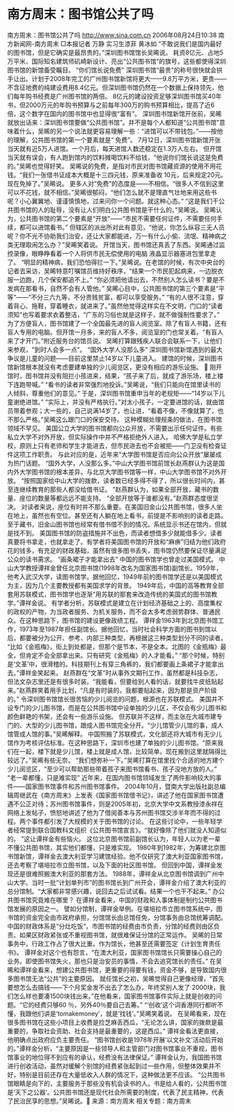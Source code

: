 # 南方周末：图书馆公共了吗

南方周末：图书馆公共了吗
http://www.sina.com.cn 2006年08月24日10:38 南方新闻网-南方周末
□本报记者 万静
实习生漆菲 黄冰如
“不敢说我们是国内最好的图书馆，但是它确实是最昂贵的。”深圳图书馆馆长吴晞说。
耗资8亿元、占地5万平米、国际知名建筑师矶崎新设计、亮出“公共图书馆”的旗号，这些都使得深圳图书馆的新馆备受瞩目。
“你们馆长说免费”
深圳图书馆“最贵”的称号很快就会拱手让出。计划于2008年完工的广州图书馆新馆将更大——9.8万平方米，更贵——不含征地费的纯建设费用8.4亿元。但深圳图书馆仍然在一个数据上保持领先，他们每年购书经费是广州图书馆的两倍。
8亿元的建设投资足够深圳图书馆买40年书，但2000万元的年购书预算与之前每年300万的购书预算相比，提高了近6倍，这个数字在国内的图书馆中也显得很“富有”。
深圳图书馆新馆开张前，吴晞就放出话来：深圳图书馆要做“公共图书馆”。并不是每个人都知道“公共图书馆”意味着什么，吴晞的另一个说法就更容易理解一些：“进馆可以不带钱包。”——按他的理解，公共图书馆的第一个要素就是“ 免费”。
7月12日，深圳图书馆新馆开张当天就有近5万人进馆。一个月后，每天进馆人数还稳定在1.3万人左右。
但开馆当天就有误会，有人跑到馆内的饮料摊喝饮料不给钱，“他说你们馆长说这是免费的。”吴晞也觉得好笑。
吴晞说的免费，是指对市民对图书馆藏资源的使用不用花钱。“我们一张借书证成本大概是十三四元钱，原来准备收 10元，后来规定20元。现在免掉了。”吴晞说。
更多人对“免费”的态度是——不相信。“很多人不信到这里可以不花钱，就不相信。”吴晞很郁闷，“他们怎么就不是理直气壮地来用这些书呢？小心翼翼地、谨谨慎慎地，过来问你一个问题。就这种心态。”
“这是我们干公共图书馆的人的耻辱，没有让人们明白公共图书馆是干什么的。”吴晞说。
吴晞认为，公共图书馆的第二个要素是“开放”——“市民不需要任何证件，不需要任何手续，都可以进馆看书。”
但辖区的派出所对此有意见，“他说，你怎么纵容三无人员呢？你不光不协助我们治安，还让大家都能进，万一有什么小偷、流氓、精神病之类无理取闹怎么办？”吴晞笑着说。
开馆当天，图书馆还真丢了东西。吴晞通过监控录像，眼睁睁看着一个人将供市民无偿使用的电脑
液晶显示器塞进包里拿走了。
“明显的精神病，我们恐怕得拦一下。”吴晞说。在老馆的时候，有次中央台的记者去采访，吴晞特意叮嘱馆员维持好秩序，“结果一个市民犯起病来，一边脱衣服一边跑，几个保安都追不上。”
“你必须把他请出去，不然别人怎么读书？要是不发病在那看书，自然不会有人管他。”
吴晞心目中，公共图书馆的第三个要素是“平等”——“不分三六九等，不分贵贱贫富，都可以享受服务。”
“有的人很不注意，穿着背心、拖鞋，穿着睡衣，就进来了。”虽然他觉得这样实在不文明，门口的“读者须知”也写着要求衣着整洁，“广东的习俗也就是这样子，就不做强制性要求了。”
为了方便盲人，图书馆建了一个全国最先进的盲人阅览室。除了有盲人书籍，还有盲人专用的电脑。但开馆一月多，来的盲人不多，阅览室的门也常关着。“有盲人来了才开门。”附近服务台的馆员说。
吴晞打算跟残疾人联合会联系一下，让他们来参观，“到时人会多一点”。
“国外大学人没那么多”
深圳图书馆新馆遇到的最大争议是儿童的问题——目前这里禁止14岁以下儿童进入。
建馆的时候，深圳图书馆新馆根本就没有考虑要建单独的少儿阅览区，更没有相应的游乐设施。

刚开馆时，图书馆并没有阻拦小孩进来，结果，“孩子来了后，就成了游乐场，楼上楼下连跑带喊。”
“看书的读者非常强烈地投诉。”吴晞说，“我们只能向在馆里读书的人倾斜，尊重他们的意见。”
于是，深圳图书馆重申当年的老规矩——“14岁以下儿童谢绝进馆。”
“实际上，并没有严格执行。”对太小孩子，一定要进馆的话，就由馆员带着参观；大一些的，自己说满14岁了，也让进，“看着不像，不像就算了，也不那么严格。”吴晞这么跟门口的保安交待。
这种模糊处理规条的做法，在图书馆领域不罕见。
美国公立大学的图书馆都向公众开放，不需要出示任何证件。有些私立大学不对外开放，但实际操作中并不严格拒绝外人进入。
哈佛大学是私立学校，原则上只有老师和学生才能进去，但市民进去也不会被拒——门卫没有检查证件这项工作职责。
与此对应的是，近年来“大学图书馆是否应向公众开放”屡屡成为热门话题。
“国外大学，人没那么多。”中山大学图书馆前馆长赵燕群认为这是国内外大学图书馆的根本差异。与北京大学图书馆等一样，中山大学图书馆不对外开放。
“按照国家给中山大学的拨款，读者数已经多得不得了，所以很长时间内，甚至连继续教育的那些人都没给借书证。 ”赵燕群认为，如果全部开放，藏书的数量、座位的数量等都远远不能支持。
“全部开放等于谁都没有。”赵燕群态度很坚决。
对读者来说，座位有时并不那么重要。在美国旧金山公共图书馆，很多人坐在地上，虽然也有空位。甚至还有人躺在地上看书，前提是不影响别的读者走路。
至于藏书，旧金山图书馆也经常有借书借不到的情况。系统显示书还在馆内，但就是找不到。
美国图书馆的防盗措施并不出色，而读者想借多少就能借多少。读者真要将书拿走，也就拿走了。有学者将美国图书馆的开放和“麻痹”归结为他们政府花的钱多，有充足的财政基础，虽然有很多图书丢失，图书馆仍然要保证尽量满足公众的读书需求。
“画条裙子才能拿出去”
中国的图书馆学也曾走过美国模式。
中山大学教授谭祥金曾任北京图书馆(1998年改名为国家图书馆)副馆长。1959年，他考入武汉大学，读图书馆学。据他回忆，1949年前的图书馆学还是以美国模式为主，因为几个主要教授都有美国求学的背景。
1949年后，中国的高等教育全部套用苏联模式，图书馆学也逐渐“用苏联的那套来改造传统的美国式的图书馆教学。”谭祥金说。
有学者分析，苏联模式是建立在计划经济基础之上的、高度集权的政权的产物，为当政者服务、为机关服务，而不会太多考虑弱势群体、普通民众。在这种思路下，图书馆的建设更像政绩工程。
谭祥金1963年到北京图书馆工作，1973年至1987年担任副馆长。据他回忆，当时社会科学方面的图书到馆以后，都要被分为公开、参考、内部三种类型，再根据这三种类型划分不同的读者。
“比如《金瓶梅》，街上到处都是，但那个是节本，不是全本。北图的《金瓶梅》最全，但肯定不会全部拿出来。只有研究《金瓶梅》的人才能看。”
“那个时候，特别是‘文革’中，很滑稽的。科技期刊上有穿三角裤的，我们都要画上条裙子才能拿出去。”谭祥金笑起来。
赵燕群在“文革”时从事外文期刊工作，虽然都是科技杂志，但法文杂志里还是有很多时装。“我能看，但要给别人看的话，就要找牛皮纸贴起来。”赵燕群笑着用手比划，“凡是有时装的，我都要贴起来，因为那是资产阶级的。”
令深圳图书馆馆长很苦恼的少儿阅览的问题，根源也在苏联模式。
美国并不设专门的少儿图书馆，而是在公共图书馆中设单独的少儿区，不仅会有少儿图书和颜色鲜艳的书架，还会有一些游乐设施。
但苏联并不这样，而主张在大城市建专门的、大型的少儿图书馆，跟成人图书馆完全分开。“少儿馆管少儿馆的事，成人馆管成人馆的事。”吴晞解释。
中国照搬了苏联模式，文化部还将大城市有无少儿馆作为考核评估标准。在这种思路下，深圳市也建了单独的少儿图书馆。“原来我们在一起，楼下就是少儿馆，楼上就是成人馆，比较简单。现在搬到这里就隔得比较远了。”吴晞有些无奈。
“我们想弥补一下。”吴晞打算在馆里找个合适的地方建个少儿阅览区，“至少可以帮助那些带着孩子来图书馆看书、孩子没地方放的人。”
“老一辈都懂，只是难实现”
近年来，在国内图书馆领域发生了两件影响较大的事件——国家图书馆事件和苏州图书馆事件。
2004年10月，暨南大学出版社副总编辑周继武在《南方周末》上发表《国家图书馆借书记》，讲述了他在国家图书馆遭遇不公正对待；苏州图书馆事件，则是2005年初，北京大学中文系教授漆永祥在网络上发帖子，愤怒地讲述了他为了借阅善本与苏州图书馆交涉半年而不得的过程。两个事件都引发了大规模的关于图书馆的讨论。
在这些讨论中，一些年轻学者经常提到联合国教科文组织《公共图书馆宣言》。“就好像除了他们就没人知道似的。 ”这让谭祥金有些恼火。
这位北京图书馆前副馆长认为，年轻人以为老一辈不懂公共图书馆，其实他们都懂，只是难实现。
1980年到1982年，为筹建北京图书馆新馆，谭祥金去澳大利亚学习建馆经验。他不仅研究了澳大利亚国家图书馆，还去考察了堪培拉市立图书馆，以及下面的社区图书馆。
但回到中国，谭祥金发现还是很难照搬澳大利亚的那套方法。
1988年，谭祥金从北京图书馆调到广州中山大学。当时一批“计划单列市”的图书馆长到广州开会，谭祥金介绍了澳大利亚的总分馆制。“大家都非常感兴趣，说回去之后试试看。结果一个也干不起来。”
办公共图书馆究竟难在哪里？
在谭祥金看来，中国的财政和人事体制是制约公共图书馆发展的原因之一。
譬如分馆制，谭祥金举例。在堪培拉市立图书馆系统中，图书馆的资金完全由市政府承担，分馆馆长由总馆任免，分馆事务由总馆统筹调配。中国的财政体系是“分灶吃饭”，市图书馆的经费由市负责，分馆的经费则由区负责。如果区财政紧张或不重视图书馆，就很难保证分馆的正常运作。
吴晞的日常事务中，行政工作占了很大比重。作为馆长，他甚至还需要签定《计划生育责任书》。
谭祥金对这个也有怨言，“在澳大利亚，国家图书馆馆长只需要操心自己的业务。即使图书馆失火，那也只是治安员的事情，不会去追究馆长的责任。”
在吴晞和谭祥金看来，想建公共图书馆，更重要的得要有钱，资金不够，是导致国内很多图书馆无法“公共”的主要原因。
就任馆长之初，吴晞觉得自己更像经理，“首先要想怎么去搞钱——下个月奖金发不出去了怎么办，年终奖别人发了 2000块，我们怎么样也要凑1500块钱出来。”在他看来，国家图书馆事件实际上就是创收的问题。“它的经费只够60 ％，另外40％要自己去筹。”
“‘创收’这个词香港同行都听不懂，我跟他们讲是‘tomakemoney’，就是‘找钱’。”吴晞笑着说。
在吴晞看来，现在很多图书馆在这些小项目上收费是捡芝麻丢西瓜，“无论怎么讲，国家的拨款是最重要的，争取社会资助、社会支持是最重要的，这是西瓜。”
谭祥金看法更直接，他明确点出政府应负主要责任。
“图书馆创收是1978年开展‘以文补文’活动后开始的。”谭祥金分析，“主要原因是一些领导人和主管部门对图书馆事业不重视，图书馆事业的地位得不到应有的承认，经费没有法律保证。”
谭祥金认为，我国图书馆进行创收活动，虽然对缓解个别馆的经费紧张起到过一些作用，但整体效果并不好，特别是目前还存在大量低收入人群的情况下，这种做法更不应该。
“公共图书馆眼睛是向下的，主要服务于那些没有机会读书的人。书是给人看的，公共图书馆是‘天下之公器’。公共图书馆还是现代社会所需要的制度，代表了民主精神，代表了民治民享的思想。”吴晞说。 来源：南方周末
相关专题：南方周末 

